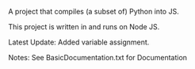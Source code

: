 A project that compiles (a subset of) Python into JS.

This project is written in and runs on Node JS.

Latest Update:
Added variable assignment.

Notes:
See BasicDocumentation.txt for Documentation
